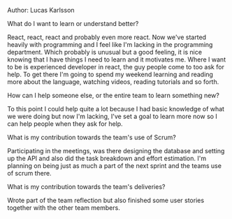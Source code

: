 Author: Lucas Karlsson

What do I want to learn or understand better?

React, react, react and probably even more react. Now we've started heavily with programming and I
feel like I'm lacking in the programming department. Which probably is unusual but a good feeling,
it is nice knowing that I have things I need to learn and it motivates me. Where I want to be is 
experienced developer in react, the guy people come to too ask for help. To get there I'm going
to spend my weekend learning and reading more about the language, watching videos, reading 
tutorials and so forth. 

How can I help someone else, or the entire team to learn something new?

To this point I could help quite a lot because I had basic knowledge of what we were doing but now
I'm lacking, I've set a goal to learn more now so I can help people when they ask for help. 

What is my contribution towards the team's use of Scrum?

Participating in the meetings, was there designing the database and setting up the API and also
did the task breakdown and effort estimation. I'm planning on being just as much a part of the next 
sprint and the teams use of scrum there.

What is my contribution towards the team's deliveries?

Wrote part of the team reflection but also finished some user stories together with the other team members.
